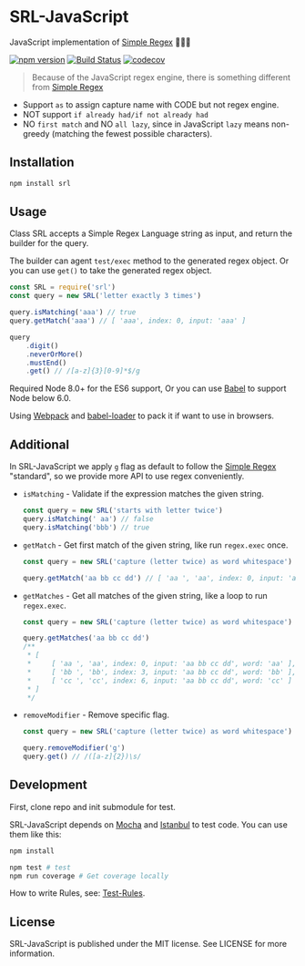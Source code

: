 # SRL-JavaScript

JavaScript implementation of [Simple Regex](https://simple-regex.com/) :tada::tada::tada:

[![npm version](https://badge.fury.io/js/srl.svg)](https://badge.fury.io/js/srl)
[![Build Status](https://travis-ci.org/SimpleRegex/SRL-JavaScript.svg?branch=master)](https://travis-ci.org/SimpleRegex/SRL-JavaScript)
[![codecov](https://codecov.io/gh/SimpleRegex/SRL-JavaScript/branch/master/graph/badge.svg)](https://codecov.io/gh/SimpleRegex/SRL-JavaScript)

> Because of the JavaScript regex engine, there is something different from [Simple Regex](https://simple-regex.com/) 
- Support `as` to assign capture name with CODE but not regex engine. 
- NOT support `if already had/if not already had` 
- NO `first match` and NO `all lazy`, since in JavaScript `lazy` means non-greedy (matching the fewest possible characters).

## Installation

```sh
npm install srl
```

## Usage

Class SRL accepts a Simple Regex Language string as input, and return the builder for the query. 

The builder can agent `test/exec` method to the generated regex object. Or you can use `get()` to take the generated regex object.

```js
const SRL = require('srl')
const query = new SRL('letter exactly 3 times')

query.isMatching('aaa') // true
query.getMatch('aaa') // [ 'aaa', index: 0, input: 'aaa' ]

query
    .digit()
    .neverOrMore()
    .mustEnd()
    .get() // /[a-z]{3}[0-9]*$/g
```

Required Node 8.0+ for the ES6 support, Or you can use [Babel](http://babeljs.io/) to support Node below 6.0.

Using [Webpack](http://webpack.github.io) and [babel-loader](https://github.com/babel/babel-loader) to pack it if want to use in browsers.

## Additional

In SRL-JavaScript we apply `g` flag as default to follow the [Simple Regex](https://simple-regex.com/) "standard", so we provide more API to use regex conveniently.

- `isMatching` - Validate if the expression matches the given string.

	```js
    const query = new SRL('starts with letter twice')
    query.isMatching(' aa') // false
    query.isMatching('bbb') // true
    ```

- `getMatch` - Get first match of the given string, like run `regex.exec` once.

    ```js
    const query = new SRL('capture (letter twice) as word whitespace')

    query.getMatch('aa bb cc dd') // [ 'aa ', 'aa', index: 0, input: 'aa bb cc dd', word: 'aa' ]
    ```

- `getMatches` - Get all matches of the given string, like a loop to run `regex.exec`.

    ```js
    const query = new SRL('capture (letter twice) as word whitespace')
    
    query.getMatches('aa bb cc dd')
    /**
     * [ 
     *     [ 'aa ', 'aa', index: 0, input: 'aa bb cc dd', word: 'aa' ],
     *     [ 'bb ', 'bb', index: 3, input: 'aa bb cc dd', word: 'bb' ],
     *     [ 'cc ', 'cc', index: 6, input: 'aa bb cc dd', word: 'cc' ] 
     * ]
     */
    ```

- `removeModifier` - Remove specific flag.

	```js
    const query = new SRL('capture (letter twice) as word whitespace')
    
    query.removeModifier('g')
    query.get() // /([a-z]{2})\s/
    ```

## Development

First, clone repo and init submodule for test.

SRL-JavaScript depends on [Mocha](http://mochajs.org) and [Istanbul](https://github.com/gotwarlost/istanbul) to test code. You can use them like this:

```sh
npm install

npm test # test 
npm run coverage # Get coverage locally 
```

How to write Rules, see: [Test-Rules](https://github.com/SimpleRegex/Test-Rules).

## License

SRL-JavaScript is published under the MIT license. See LICENSE for more information.
